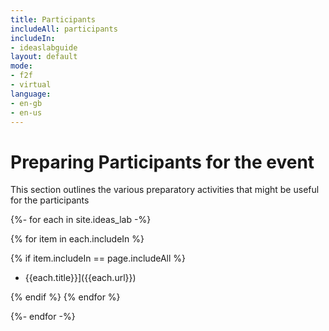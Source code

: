 ```yaml
---
title: Participants
includeAll: participants
includeIn:
- ideaslabguide
layout: default
mode:
- f2f
- virtual
language:
- en-gb
- en-us
---
```

# Preparing Participants for the event

This section outlines the various preparatory activities that might be useful for the participants

{%- for each in site.ideas_lab -%}

{% for item in each.includeIn %}

{% if item.includeIn == page.includeAll %}

* {{each.title}}]({{each.url}})

{% endif %}
{% endfor %}

{%- endfor -%}